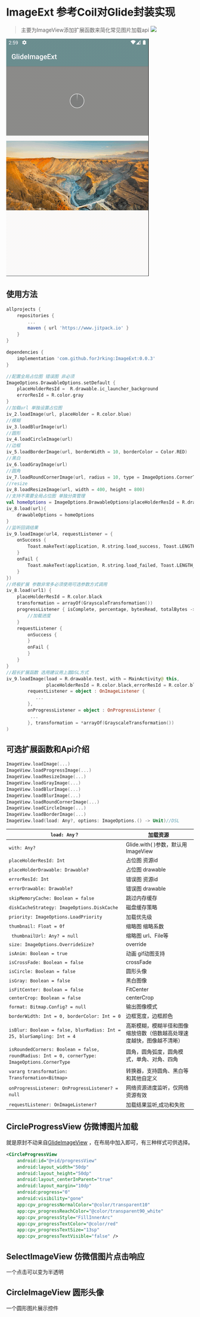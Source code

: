 # ImageExt 参考Coil对Glide封装实现

> 主要为ImageView添加扩展函数来简化常见图片加载api [![](https://jitpack.io/v/forJrking/ImageExt.svg)](https://jitpack.io/#forJrking/ImageExt)

![img](img/img.gif)

## 使用方法

```groovy
allprojects {
	repositories {
		...
		maven { url 'https://www.jitpack.io' }
	}
}
```

```groovy
dependencies {
    implementation 'com.github.forJrking:ImageExt:0.0.3'
}
```
```kotlin
//配置全局占位图 错误图 非必须
ImageOptions.DrawableOptions.setDefault {
    placeHolderResId =  R.drawable.ic_launcher_background
    errorResId = R.color.gray
}
//加载url 单独设置占位图
iv_2.loadImage(url, placeHolder = R.color.blue)
//模糊
iv_3.loadBlurImage(url)
//圆形
iv_4.loadCircleImage(url)
//边框
iv_5.loadBorderImage(url, borderWidth = 10, borderColor = Color.RED)
//黑白
iv_6.loadGrayImage(url)
//圆角
iv_7.loadRoundCornerImage(url, radius = 10, type = ImageOptions.CornerType.ALL)
//resize
iv_8.loadResizeImage(url, width = 400, height = 800)
//支持不需要全局占位图 单独分类管理
val homeOptions = ImageOptions.DrawableOptions(placeHolderResId = R.drawable.home_holder,errorResId = R.drawable.error_holder)
iv_8.load(url){
    drawableOptions = homeOptions
}
//监听回调结果
iv_9.loadImage(url4, requestListener = {
    onSuccess {
        Toast.makeText(application, R.string.load_success, Toast.LENGTH_LONG).show()
    }
    onFail {
        Toast.makeText(application, R.string.load_failed, Toast.LENGTH_SHORT).show()
    }
})
//终极扩展 参数非常多必须使用可选参数方式调用
iv_8.load(url1) {
    placeHolderResId = R.color.black
    transformation = arrayOf(GrayscaleTransformation())
    progressListener { isComplete, percentage, bytesRead, totalBytes ->
        //加载进度
    }
    requestListener {
        onSuccess {
        }
        onFail {
        }
    }
}
//超长扩展函数 选用建议用上面DSL方式
iv_9.loadImage(load = R.drawable.test, with = MainActivity@ this, 
               placeHolderResId = R.color.black,errorResId = R.color.blue,isAnim = false,
        requestListener = object : OnImageListener {
           ...
        },
        onProgressListener = object : OnProgressListener {
         ...
        }, transformation = *arrayOf(GrayscaleTransformation())
)
```

## 可选扩展函数和Api介绍

```kotlin
ImageView.loadImage(...)
ImageView.loadProgressImage(...)
ImageView.loadResizeImage(...)
ImageView.loadGrayImage(...)
ImageView.loadBlurImage(...)
ImageView.loadBlurImage(...)
ImageView.loadRoundCornerImage(...)
ImageView.loadCircleImage(...)
ImageView.loadBorderImage(...)
ImageView.load(load: Any?, options: ImageOptions.() -> Unit)//DSL
```

| `load: Any？`                                                | 加载资源                                                     |
| ------------------------------------------------------------ | ------------------------------------------------------------ |
| `with: Any?`                                                 | Glide.with( )参数，默认用ImageView                           |
| `placeHolderResId: Int`                                      | 占位图 资源id                                                |
| `placeHolderDrawable: Drawable?`                             | 占位图 drawable                                              |
| `errorResId: Int`                                            | 错误图 资源id                                                |
| `errorDrawable: Drawable?`                                   | 错误图 drawable                                              |
| `skipMemoryCache: Boolean = false`                           | 跳过内存缓存                                                 |
| `diskCacheStrategy: ImageOptions.DiskCache`                  | 磁盘缓存策略                                                 |
| `priority: ImageOptions.LoadPriority`                        | 加载优先级                                                   |
| `thumbnail: Float = 0f`                                      | 缩略图 缩略系数                                              |
| ` thumbnailUrl: Any? = null`                                 | 缩略图 url、File等                                           |
| `size: ImageOptions.OverrideSize?`                           | override                                                     |
| `isAnim: Boolean = true`                                     | 动画 gif动图支持                                             |
| `isCrossFade: Boolean = false`                               | crossFade                                                    |
| `isCircle: Boolean = false`                                  | 圆形头像                                                     |
| `isGray: Boolean = false`                                    | 黑白图像                                                     |
| `isFitCenter: Boolean = false`                               | FitCenter                                                    |
| `centerCrop: Boolean = false`                                | centerCrop                                                   |
| `format: Bitmap.Config? = null`                              | 输出图像模式                                                 |
| `borderWidth: Int = 0, borderColor: Int = 0`                 | 边框宽度，边框颜色                                           |
| `isBlur: Boolean = false, blurRadius: Int = 25, blurSampling: Int = 4` | 高斯模糊，模糊半径和图像缩放倍数（倍数越高处理速度越快，图像越不清晰） |
| `isRoundedCorners: Boolean = false, roundRadius: Int = 0, cornerType: ImageOptions.CornerType` | 圆角，圆角弧度，圆角模式，单角、对角、四角                   |
| `vararg transformation: Transformation<Bitmap>`              | 转换器，支持圆角、黑白等和其他自定义                         |
| `onProgressListener: OnProgressListener? = null`             | 网络资源进度监听，仅网络资源有效                             |
| `requestListener: OnImageListener?`                          | 加载结果监听,成功和失败                                      |



## CircleProgressView 仿微博图片加载

就是原封不动来自[GlideImageView](https://github.com/sunfusheng/GlideImageView) ，在布局中加入即可，有三种样式可供选择。
```xml
<CircleProgressView
 	android:id="@+id/progressView"
 	android:layout_width="50dp"
 	android:layout_height="50dp"
 	android:layout_centerInParent="true"
 	android:layout_margin="10dp"
 	android:progress="0"
 	android:visibility="gone"
 	app:cpv_progressNormalColor="@color/transparent10"
 	app:cpv_progressReachColor="@color/transparent90_white"
 	app:cpv_progressStyle="FillInnerArc"
 	app:cpv_progressTextColor="@color/red"
 	app:cpv_progressTextSize="13sp"
 	app:cpv_progressTextVisible="false" />
```
## SelectImageView 仿微信图片点击响应
一个点击可以变为半透明

## CircleImageView 圆形头像

一个圆形图片展示控件

